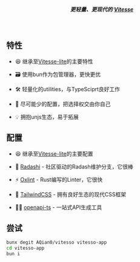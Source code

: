 <h5 align='center'>
<b>更轻量、更现代的 <a href="https://github.com/antfu/vitesse">Vitesse</a></b>
</h5>

<br>

## 特性

- 😆 继承至[Vitesse-lite](https://github.com/antfu-collective/vitesse-lite)的主要特性

- 🗃️ 使用bun作为包管理器，更快更优

- 🛠  轻量化的utilities，与TypeSciprt良好工作

- 👋 尽可能少的配置，把选择权交由你自己

- 💡 拥抱unjs生态，易于拓展

## 配置

- 😆 继承至[Vitesse-lite](https://github.com/antfu-collective/vitesse-lite)的主要配置

- 🦾 [Radashi](https://github.com/radashi-org/radashi) - 社区驱动的Radash维护分支，它很棒

- ⚡️ [Oxlint](https://github.com/oxc-project/oxc) - Rust编写的Linter，它很快

- 💨 [TailwindCSS](https://github.com/tailwindlabs/tailwindcss) - 拥有良好生态的现代CSS框架

- 👨‍🚀 [openapi-ts](https://github.com/hey-api/openapi-ts) - 一站式API生成工具

## 尝试

```bash
bunx degit AQian0/vitesso vitesso-app
cd vitesso-app
bun i
```
